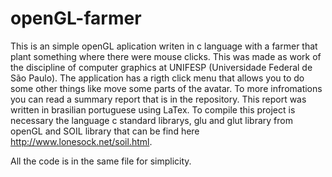 # openGL-farmer
This is an simple openGL aplication writen in c language with a farmer that plant something where there were mouse clicks. This was made as work of the discipline of computer graphics at UNIFESP (Universidade Federal de São Paulo).
The application has a rigth click menu that allows you to do some other things like move some parts of the avatar. To more infromations you can read a summary report that is in the repository.
This report  was written in brasilian portuguese using LaTex. To compile this project is necessary the language c standard librarys, glu and glut library from openGL and SOIL library that can be find here http://www.lonesock.net/soil.html.

All the code is in the same file for simplicity.
